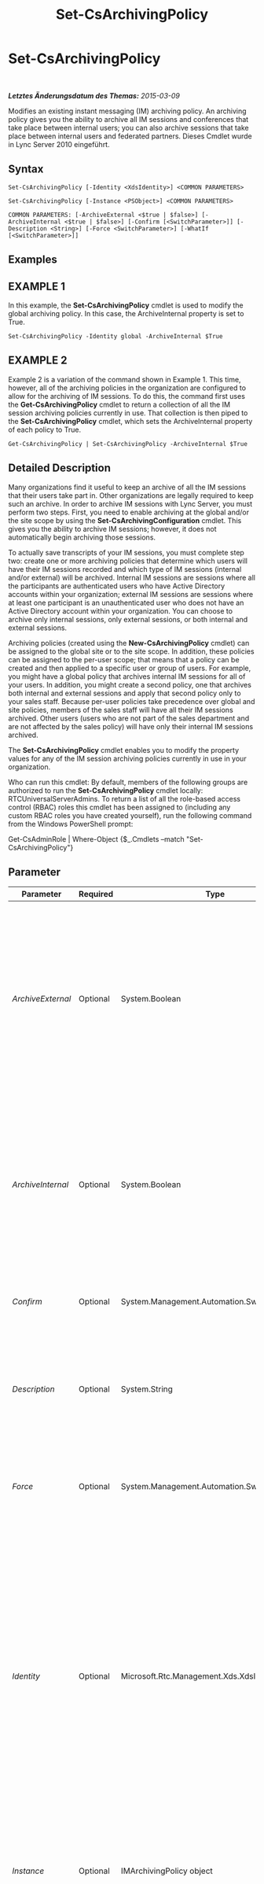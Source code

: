 ﻿---
title: Set-CsArchivingPolicy
TOCTitle: Set-CsArchivingPolicy
ms:assetid: 2213f1e7-ebdb-4a70-83d9-41eee6d0e14f
ms:mtpsurl: https://technet.microsoft.com/de-de/library/Gg398294(v=OCS.15)
ms:contentKeyID: 49293411
ms.date: 05/19/2016
mtps_version: v=OCS.15
ms.translationtype: HT
---

# Set-CsArchivingPolicy

 

_**Letztes Änderungsdatum des Themas:** 2015-03-09_

Modifies an existing instant messaging (IM) archiving policy. An archiving policy gives you the ability to archive all IM sessions and conferences that take place between internal users; you can also archive sessions that take place between internal users and federated partners. Dieses Cmdlet wurde in Lync Server 2010 eingeführt.

## Syntax

    Set-CsArchivingPolicy [-Identity <XdsIdentity>] <COMMON PARAMETERS>

    Set-CsArchivingPolicy [-Instance <PSObject>] <COMMON PARAMETERS>

    COMMON PARAMETERS: [-ArchiveExternal <$true | $false>] [-ArchiveInternal <$true | $false>] [-Confirm [<SwitchParameter>]] [-Description <String>] [-Force <SwitchParameter>] [-WhatIf [<SwitchParameter>]]

## Examples

## EXAMPLE 1

In this example, the **Set-CsArchivingPolicy** cmdlet is used to modify the global archiving policy. In this case, the ArchiveInternal property is set to True.

    Set-CsArchivingPolicy -Identity global -ArchiveInternal $True

## EXAMPLE 2

Example 2 is a variation of the command shown in Example 1. This time, however, all of the archiving policies in the organization are configured to allow for the archiving of IM sessions. To do this, the command first uses the **Get-CsArchivingPolicy** cmdlet to return a collection of all the IM session archiving policies currently in use. That collection is then piped to the **Set-CsArchivingPolicy** cmdlet, which sets the ArchiveInternal property of each policy to True.

    Get-CsArchivingPolicy | Set-CsArchivingPolicy -ArchiveInternal $True

## Detailed Description

Many organizations find it useful to keep an archive of all the IM sessions that their users take part in. Other organizations are legally required to keep such an archive. In order to archive IM sessions with Lync Server, you must perform two steps. First, you need to enable archiving at the global and/or the site scope by using the **Set-CsArchivingConfiguration** cmdlet. This gives you the ability to archive IM sessions; however, it does not automatically begin archiving those sessions.

To actually save transcripts of your IM sessions, you must complete step two: create one or more archiving policies that determine which users will have their IM sessions recorded and which type of IM sessions (internal and/or external) will be archived. Internal IM sessions are sessions where all the participants are authenticated users who have Active Directory accounts within your organization; external IM sessions are sessions where at least one participant is an unauthenticated user who does not have an Active Directory account within your organization. You can choose to archive only internal sessions, only external sessions, or both internal and external sessions.

Archiving policies (created using the **New-CsArchivingPolicy** cmdlet) can be assigned to the global site or to the site scope. In addition, these policies can be assigned to the per-user scope; that means that a policy can be created and then applied to a specific user or group of users. For example, you might have a global policy that archives internal IM sessions for all of your users. In addition, you might create a second policy, one that archives both internal and external sessions and apply that second policy only to your sales staff. Because per-user policies take precedence over global and site policies, members of the sales staff will have all their IM sessions archived. Other users (users who are not part of the sales department and are not affected by the sales policy) will have only their internal IM sessions archived.

The **Set-CsArchivingPolicy** cmdlet enables you to modify the property values for any of the IM session archiving policies currently in use in your organization.

Who can run this cmdlet: By default, members of the following groups are authorized to run the **Set-CsArchivingPolicy** cmdlet locally: RTCUniversalServerAdmins. To return a list of all the role-based access control (RBAC) roles this cmdlet has been assigned to (including any custom RBAC roles you have created yourself), run the following command from the Windows PowerShell prompt:

Get-CsAdminRole | Where-Object {$\_.Cmdlets –match "Set-CsArchivingPolicy"}

## Parameter


<table>
<colgroup>
<col style="width: 25%" />
<col style="width: 25%" />
<col style="width: 25%" />
<col style="width: 25%" />
</colgroup>
<thead>
<tr class="header">
<th>Parameter</th>
<th>Required</th>
<th>Type</th>
<th>Description</th>
</tr>
</thead>
<tbody>
<tr class="odd">
<td><p><em>ArchiveExternal</em></p></td>
<td><p>Optional</p></td>
<td><p>System.Boolean</p></td>
<td><p>Indicates whether external IM sessions are archived. (An external IM session is one in which at least one of the participants is an unauthenticated user who does not have an Active Directory account within your organization.) The default value is False, which means that IM sessions that include external users are not archived.</p></td>
</tr>
<tr class="even">
<td><p><em>ArchiveInternal</em></p></td>
<td><p>Optional</p></td>
<td><p>System.Boolean</p></td>
<td><p>Indicates whether internal IM sessions are archived. (An internal IM session is one in which all the participants are authenticated users who have Active Directory accounts within your organization.) The default value is False, which means that internal IM sessions are not archived.</p></td>
</tr>
<tr class="odd">
<td><p><em>Confirm</em></p></td>
<td><p>Optional</p></td>
<td><p>System.Management.Automation.SwitchParameter</p></td>
<td><p>Fordert Sie vor der Ausführung des Befehls zum Bestätigen auf.</p></td>
</tr>
<tr class="even">
<td><p><em>Description</em></p></td>
<td><p>Optional</p></td>
<td><p>System.String</p></td>
<td><p>Enables administrators to provide additional text regarding the policy. For example, the Description property might be used to detail which users the policy should be applied to.</p></td>
</tr>
<tr class="odd">
<td><p><em>Force</em></p></td>
<td><p>Optional</p></td>
<td><p>System.Management.Automation.SwitchParameter</p></td>
<td><p>Suppresses the display of any non-fatal error message that might arise when running the command.</p></td>
</tr>
<tr class="even">
<td><p><em>Identity</em></p></td>
<td><p>Optional</p></td>
<td><p>Microsoft.Rtc.Management.Xds.XdsIdentity</p></td>
<td><p>Unique identifier for the archiving policy to be modified. Archiving policies can be configured at the global, site, or per-user scopes. To modify the global policy, use this syntax: -Identity global. To modify a site policy, use syntax similar to this: -Identity site:Redmond. To modify a per-user policy, use syntax similar to this: -Identity SalesArchivingPolicy. If this parameter is not specified, then the global policy will be modified.</p>
<p>Wildcards are not allowed when specifying an Identity.</p></td>
</tr>
<tr class="odd">
<td><p><em>Instance</em></p></td>
<td><p>Optional</p></td>
<td><p>IMArchivingPolicy object</p></td>
<td><p>Ermöglicht Ihnen, einen Verweis auf ein Objekt an das Cmdlet zu übergeben, statt individuelle Parameterwerte festzulegen.</p></td>
</tr>
<tr class="even">
<td><p><em>WhatIf</em></p></td>
<td><p>Optional</p></td>
<td><p>System.Management.Automation.SwitchParameter</p></td>
<td><p>Beschreibt die Auswirkungen einer Ausführung des Befehls, ohne den Befehl tatsächlich auszuführen.</p></td>
</tr>
</tbody>
</table>


## Input Types

Microsoft.Rtc.Management.WritableConfig.Policy.IM.IMArchivingPolicy object. The **Remove-CsArchivingPolicy** cmdlet accepts pipelined input of archiving policy objects.

## Return Types

The **Set-CsArchivingPolicy** cmdlet does not return a value or object. Instead, the cmdlet configures instances of the Microsoft.Rtc.Management.WritableConfig.Settings.Policy.IM.IMArchivingPolicy object.

## Siehe auch

#### Weitere Ressourcen

[Get-CsArchivingPolicy](get-csarchivingpolicy.md)  
[Grant-CsArchivingPolicy](grant-csarchivingpolicy.md)  
[New-CsArchivingPolicy](new-csarchivingpolicy.md)  
[Remove-CsArchivingPolicy](remove-csarchivingpolicy.md)

